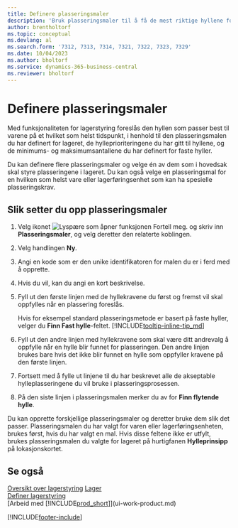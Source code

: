 ```yaml
---
title: Definere plasseringsmaler
description: 'Bruk plasseringsmaler til å få de mest riktige hyllene for varene foreslått for deg, når som helst.'
author: brentholtorf
ms.topic: conceptual
ms.devlang: al
ms.search.form: '7312, 7313, 7314, 7321, 7322, 7323, 7329'
ms.date: 10/04/2023
ms.author: bholtorf
ms.service: dynamics-365-business-central
ms.reviewer: bholtorf
---
```

# <a name="set-up-put-away-templates"></a>Definere plasseringsmaler

Med funksjonaliteten for lagerstyring foreslås den hyllen som passer best til varene på et hvilket som helst tidspunkt, i henhold til den plasseringsmalen du har definert for lageret, de hylleprioriteringene du har gitt til hyllene, og de minimums- og maksimumsantallene du har definert for faste hyller.  

Du kan definere flere plasseringsmaler og velge én av dem som i hovedsak skal styre plasseringene i lageret. Du kan også velge en plasseringsmal for en hvilken som helst vare eller lagerføringsenhet som kan ha spesielle plasseringskrav.  

## <a name="to-set-up-put-away-templates"></a>Slik setter du opp plasseringsmaler

1. Velg ikonet ![Lyspære som åpner funksjonen Fortell meg.](media/ui-search/search_small.png "Fortell hva du vil gjøre") og skriv inn **Plasseringsmaler**, og velg deretter den relaterte koblingen.  
2. Velg handlingen **Ny**.  
3. Angi en kode som er den unike identifikatoren for malen du er i ferd med å opprette.  
4. Hvis du vil, kan du angi en kort beskrivelse.  
5. Fyll ut den første linjen med de hyllekravene du først og fremst vil skal oppfylles når en plassering foreslås.

    Hvis for eksempel standard plasseringsmetode er basert på faste hyller, velger du **Finn Fast hylle**-feltet. [!INCLUDE[tooltip-inline-tip_md](includes/tooltip-inline-tip_md.md)]  
6. Fyll ut den andre linjen med hyllekravene som skal være ditt andrevalg å oppfylle når en hylle blir funnet for plasseringen. Den andre linjen brukes bare hvis det ikke blir funnet en hylle som oppfyller kravene på den første linjen.  
7. Fortsett med å fylle ut linjene til du har beskrevet alle de akseptable hylleplasseringene du vil bruke i plasseringsprosessen.  
8. På den siste linjen i plasseringsmalen merker du av for **Finn flytende hylle**.  

Du kan opprette forskjellige plasseringsmaler og deretter bruke dem slik det passer. Plasseringsmalen du har valgt for varen eller lagerføringsenheten, brukes først, hvis du har valgt en mal. Hvis disse feltene ikke er utfylt, brukes plasseringsmalen du valgte for lageret på hurtigfanen **Hylleprinsipp** på lokasjonskortet.  

## <a name="see-also"></a>Se også

[Oversikt over lagerstyring](design-details-warehouse-management.md)
[Lager](inventory-manage-inventory.md)                                
[Definer lagerstyring](warehouse-setup-warehouse.md)  
[Arbeid med [!INCLUDE[prod_short](includes/prod_short.md)]](ui-work-product.md)  


[!INCLUDE[footer-include](includes/footer-banner.md)]
